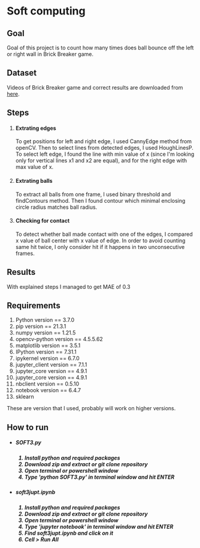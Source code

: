 # Soft computing

<h2>Goal</h2>
Goal of this project is to count how many times does ball bounce off the left or right wall in Brick Breaker game.

<h2>Dataset</h2>
Videos of Brick Breaker game and correct results are downloaded from <a href = https://drive.google.com/drive/folders/1plDgdCvoW-DngKjFDHNPl_XUaq8PzOqi>here</a>.

<h2>Steps</h2>
<ol>
  <li>
    <h4>Extrating edges</h4>
    <p>
      To get positions for left and right edge, I used CannyEdge method from openCV.
      Then to select lines from detected edges, I used HoughLinesP.
      To select left edge, I found the line with min value of x (since I'm looking only for vertical lines x1 and x2 are equal), and for the right edge with max value of x.
    </p>
  </li>
  <li>
    <h4>Extrating balls</h4>
    <p>
      To extract all balls from one frame, I used binary threshold and findContours method. Then I found contour which minimal enclosing circle radius matches ball radius.
    </p>
  </li>
  <li>
    <h4>Checking for contact</h4>
    <p>
      To detect whether ball made contact with one of the edges, I compared x value of ball center with x value of edge.
      In order to avoid counting same hit twice, I only consider hit if it happens in two unconsecutive frames.
    </p>
  </li>
</ol>

<h2>Results</h2>
With explained steps I managed to get MAE of 0.3

<h2>Requirements</h2>
<ol>
  <li>Python version == 3.7.0</li>
  <li>pip version == 21.3.1</li>
  <li>numpy version == 1.21.5</li>
  <li>opencv-python version == 4.5.5.62</li>
  <li>matplotlib version == 3.5.1</li>
  <li>IPython version == 7.31.1</li>
  <li>ipykernel version == 6.7.0</li>
  <li>jupyter_client version == 7.1.1</li>
  <li>jupyter_core version == 4.9.1</li>
  <li>jupyter_core version == 4.9.1</li>
  <li>nbclient version == 0.5.10</li>
  <li>notebook version == 6.4.7</li>
  <li>sklearn</li>
</ol>
These are version that I used, probably will work on higher versions.

<h2>How to run</h2>
<ul>
  <li>
    <h5>SOFT3.py<h5>
    <ol>
      <li>Install python and required packages</li>
      <li>Download zip and extract or git clone repository</li>
      <li>Open terminal or powershell window</li>
      <li>Type 'python SOFT3.py' in terminal window and hit ENTER</li>
    </ol>
  </li>
      
  <li>
    <h5>soft3jupt.ipynb<h5>
    <ol>
      <li>Install python and required packages</li>
      <li>Download zip and extract or git clone repository</li>
      <li>Open terminal or powershell window</li>
      <li>Type 'jupyter notebook' in terminal window and hit ENTER</li>
      <li>Find soft3jupt.ipynb and click on it</li>
      <li>Cell > Run All</li>
    </ol>
  </li>
</ul>
